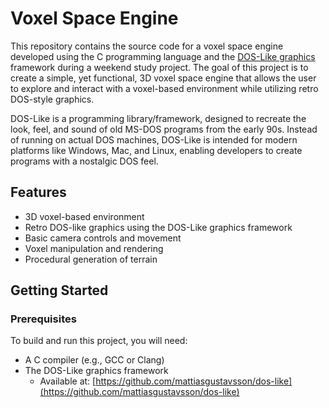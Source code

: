 # Voxel Space Engine

This repository contains the source code for a voxel space engine developed using the C programming language and the [DOS-Like graphics](https://github.com/mattiasgustavsson/dos-like) framework during a weekend study project. The goal of this project is to create a simple, yet functional, 3D voxel space engine that allows the user to explore and interact with a voxel-based environment while utilizing retro DOS-style graphics.

DOS-Like is a programming library/framework, designed to recreate the look, feel, and sound of old MS-DOS programs from the early 90s. Instead of running on actual DOS machines, DOS-Like is intended for modern platforms like Windows, Mac, and Linux, enabling developers to create programs with a nostalgic DOS feel.

## Features

- 3D voxel-based environment
- Retro DOS-like graphics using the DOS-Like graphics framework
- Basic camera controls and movement
- Voxel manipulation and rendering
- Procedural generation of terrain

## Getting Started

### Prerequisites

To build and run this project, you will need:

- A C compiler (e.g., GCC or Clang)
- The DOS-Like graphics framework
  - Available at: [https://github.com/mattiasgustavsson/dos-like](https://github.com/mattiasgustavsson/dos-like)
